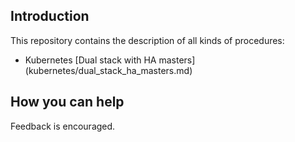 Introduction
------------

This repository contains the description of all kinds of procedures:

- Kubernetes [Dual stack with HA masters] (kubernetes/dual_stack_ha_masters.md)

How you can help
----------------

Feedback is encouraged.
